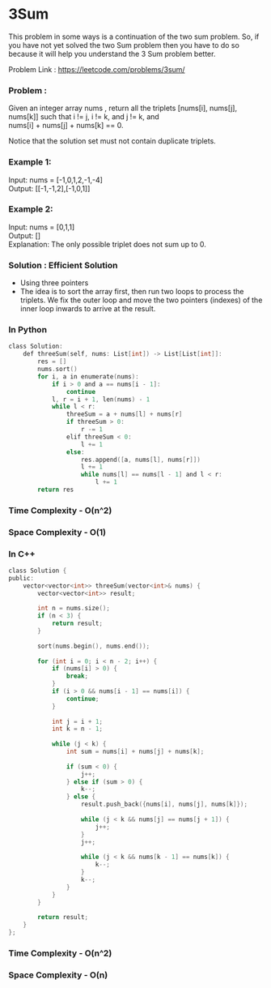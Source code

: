 # 3Sum
This problem in some ways is a continuation of the two sum problem. So, if you have not yet solved the two Sum problem then you have to do so because it will help you understand the 3 Sum problem better.

Problem Link : https://leetcode.com/problems/3sum/

### Problem :

Given an integer array nums , return all the triplets [nums[i], nums[j], nums[k]] such that i != j, i != k, and j != k, and <br/> nums[i] + nums[j] + nums[k] == 0.

Notice that the solution set must not contain duplicate triplets.

### Example 1:

Input: nums = [-1,0,1,2,-1,-4] <br/>
Output: [[-1,-1,2],[-1,0,1]]

### Example 2:

Input: nums = [0,1,1] <br/>
Output: [] <br/>
Explanation: The only possible triplet does not sum up to 0.

### Solution : Efficient Solution
- Using three pointers
- The idea is to sort the array first, then run two loops to process the triplets. We fix the outer loop and move the two pointers (indexes) of the inner loop inwards to arrive at the result.

### In Python
```c
class Solution:
    def threeSum(self, nums: List[int]) -> List[List[int]]:
        res = []
        nums.sort()
        for i, a in enumerate(nums):
            if i > 0 and a == nums[i - 1]:
                continue
            l, r = i + 1, len(nums) - 1
            while l < r:
                threeSum = a + nums[l] + nums[r]
                if threeSum > 0:
                    r -= 1
                elif threeSum < 0:
                    l += 1
                else:
                    res.append([a, nums[l], nums[r]])
                    l += 1
                    while nums[l] == nums[l - 1] and l < r:
                        l += 1
        return res
```
### Time Complexity - O(n^2)
### Space Complexity - O(1)

### In C++

```c
class Solution {
public:
    vector<vector<int>> threeSum(vector<int>& nums) {
        vector<vector<int>> result;
        
        int n = nums.size();
        if (n < 3) {
            return result;
        }
        
        sort(nums.begin(), nums.end());
        
        for (int i = 0; i < n - 2; i++) {
            if (nums[i] > 0) {
                break;
            }
            if (i > 0 && nums[i - 1] == nums[i]) {
                continue;
            }
            
            int j = i + 1;
            int k = n - 1;
            
            while (j < k) {
                int sum = nums[i] + nums[j] + nums[k];
                
                if (sum < 0) {
                    j++;
                } else if (sum > 0) {
                    k--;
                } else {
                    result.push_back({nums[i], nums[j], nums[k]});
                    
                    while (j < k && nums[j] == nums[j + 1]) {
                        j++;
                    }
                    j++;
                    
                    while (j < k && nums[k - 1] == nums[k]) {
                        k--;
                    }
                    k--;
                }
            }
        }
        
        return result;
    }
};
```
### Time Complexity - O(n^2)
### Space Complexity - O(n)
